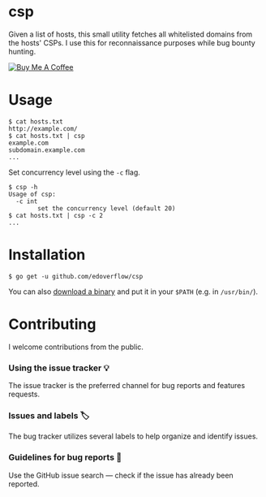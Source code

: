 # csp

Given a list of hosts, this small utility fetches all whitelisted domains from the hosts' CSPs. I use this for reconnaissance
purposes while bug bounty hunting.

<a href="https://www.buymeacoffee.com/edoverflow" target="_blank"><img src="https://www.buymeacoffee.com/assets/img/custom_images/orange_img.png" alt="Buy Me A Coffee" style="height: auto !important;width: auto !important;" ></a>

# Usage

```
$ cat hosts.txt
http://example.com/
$ cat hosts.txt | csp
example.com
subdomain.example.com
...
```

Set concurrency level using the `-c` flag.

```
$ csp -h
Usage of csp:
  -c int
    	set the concurrency level (default 20)
$ cat hosts.txt | csp -c 2
...
```

# Installation

```
$ go get -u github.com/edoverflow/csp
```

You can also [download a binary](https://github.com/EdOverflow/csp/releases) and put it in your `$PATH` (e.g. in `/usr/bin/`).

# Contributing

I welcome contributions from the public.

### Using the issue tracker 💡

The issue tracker is the preferred channel for bug reports and features requests.

### Issues and labels 🏷

The bug tracker utilizes several labels to help organize and identify issues.

### Guidelines for bug reports 🐛

Use the GitHub issue search — check if the issue has already been reported.
